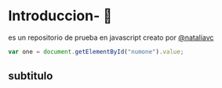# Introduccion-  🚀
es un repositorio de prueba en javascript creato por
[@nataliavc](https://github.com/nataliavc)

```js
var one = document.getElementById("numone").value;
```
## subtitulo
